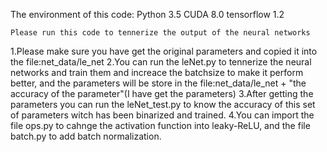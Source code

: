 The environment of this code:
Python 3.5
CUDA 8.0
tensorflow 1.2

	Please run this code to tennerize the output of the neural networks
1.Please make sure you have get the original parameters and copied it into the file:net_data/le_net
2.You can run the leNet.py to tennerize the neural networks and train them and increace the batchsize to make it perform better, and the parameters will be store in the file:net_data/le_net + "the accuracy of the parameter"(I have get the parameters)
3.After getting the parameters you can run the leNet_test.py to know the accuracy of this set of parameters witch has been binarized and trained.
4.You can import the file ops.py to cahnge the activation function into leaky-ReLU, and the file batch.py to add batch normalization.